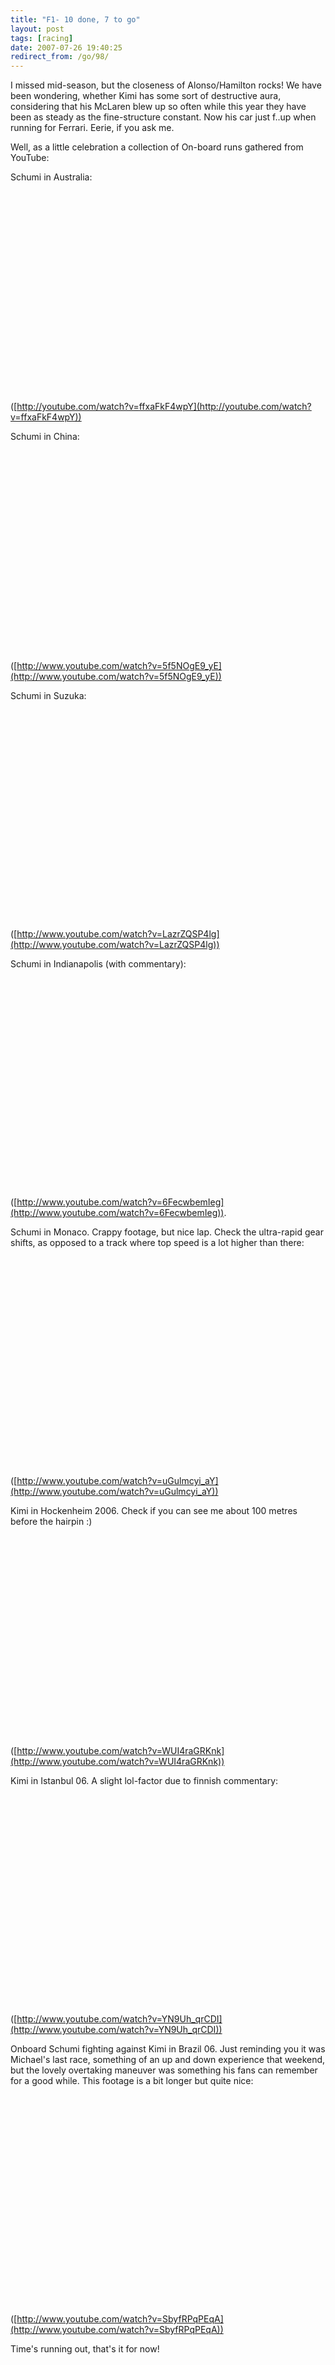 ```yaml
---
title: "F1- 10 done, 7 to go"
layout: post
tags: [racing]
date: 2007-07-26 19:40:25
redirect_from: /go/98/
---
```


I missed mid-season, but the closeness of Alonso/Hamilton rocks! We have been wondering, whether Kimi has some sort of destructive aura, considering that his McLaren blew up so often while this year they have been as steady as the fine-structure constant. Now his car just f..up when running for Ferrari. Eerie, if you ask me. 

Well, as a little celebration a collection of On-board runs gathered from YouTube:

Schumi in Australia:
<object width="425" height="350"><param name="movie" value="http://www.youtube.com/v/ffxaFkF4wpY"></param><param name="wmode" value="transparent"></param><embed src="http://www.youtube.com/v/ffxaFkF4wpY" type="application/x-shockwave-flash" wmode="transparent" width="425" height="350"></embed></object>
([http://youtube.com/watch?v=ffxaFkF4wpY](http://youtube.com/watch?v=ffxaFkF4wpY))

Schumi in China:
<object width="425" height="350"><param name="movie" value="http://www.youtube.com/v/5f5NOgE9_yE"></param><param name="wmode" value="transparent"></param><embed src="http://www.youtube.com/v/5f5NOgE9_yE" type="application/x-shockwave-flash" wmode="transparent" width="425" height="350"></embed></object>
([http://www.youtube.com/watch?v=5f5NOgE9_yE](http://www.youtube.com/watch?v=5f5NOgE9_yE))
<p>Schumi in Suzuka:

<object width="425" height="350"><param name="movie" value="http://www.youtube.com/v/LazrZQSP4lg"></param><param name="wmode" value="transparent"></param><embed src="http://www.youtube.com/v/LazrZQSP4lg" type="application/x-shockwave-flash" wmode="transparent" width="425" height="350"></embed></object>
([http://www.youtube.com/watch?v=LazrZQSP4lg](http://www.youtube.com/watch?v=LazrZQSP4lg))

Schumi in Indianapolis (with commentary):

<object width="425" height="350"><param name="movie" value="http://www.youtube.com/v/6FecwbemIeg"></param><param name="wmode" value="transparent"></param><embed src="http://www.youtube.com/v/6FecwbemIeg" type="application/x-shockwave-flash" wmode="transparent" width="425" height="350"></embed></object>
([http://www.youtube.com/watch?v=6FecwbemIeg](http://www.youtube.com/watch?v=6FecwbemIeg)).

Schumi in Monaco. Crappy footage, but nice lap. Check the ultra-rapid gear shifts, as opposed to a track where top speed is a lot higher than there:

<object width="425" height="350"><param name="movie" value="http://www.youtube.com/v/uGulmcyi_aY"></param><param name="wmode" value="transparent"></param><embed src="http://www.youtube.com/v/uGulmcyi_aY" type="application/x-shockwave-flash" wmode="transparent" width="425" height="350"></embed></object>
([http://www.youtube.com/watch?v=uGulmcyi_aY](http://www.youtube.com/watch?v=uGulmcyi_aY))

Kimi in Hockenheim 2006. Check if you can see me about 100 metres before the hairpin :)
<object width="425" height="350"><param name="movie" value="http://www.youtube.com/v/WUI4raGRKnk"></param><param name="wmode" value="transparent"></param><embed src="http://www.youtube.com/v/WUI4raGRKnk" type="application/x-shockwave-flash" wmode="transparent" width="425" height="350"></embed></object>
([http://www.youtube.com/watch?v=WUI4raGRKnk](http://www.youtube.com/watch?v=WUI4raGRKnk))

Kimi in Istanbul 06. A slight lol-factor due to finnish commentary:

<object width="425" height="350"><param name="movie" value="http://www.youtube.com/v/YN9Uh_qrCDI"></param><param name="wmode" value="transparent"></param><embed src="http://www.youtube.com/v/YN9Uh_qrCDI" type="application/x-shockwave-flash" wmode="transparent" width="425" height="350"></embed></object>
([http://www.youtube.com/watch?v=YN9Uh_qrCDI](http://www.youtube.com/watch?v=YN9Uh_qrCDI))

Onboard Schumi fighting against Kimi in Brazil 06. Just reminding you it was Michael's last race, something of an up and down experience that weekend, but the lovely overtaking maneuver was something his fans can remember for a good while. This footage is a bit longer but quite nice:

<object width="425" height="350"><param name="movie" value="http://www.youtube.com/v/SbyfRPqPEqA"></param><param name="wmode" value="transparent"></param><embed src="http://www.youtube.com/v/SbyfRPqPEqA" type="application/x-shockwave-flash" wmode="transparent" width="425" height="350"></embed></object>
([http://www.youtube.com/watch?v=SbyfRPqPEqA](http://www.youtube.com/watch?v=SbyfRPqPEqA))

Time's running out, that's it for now!